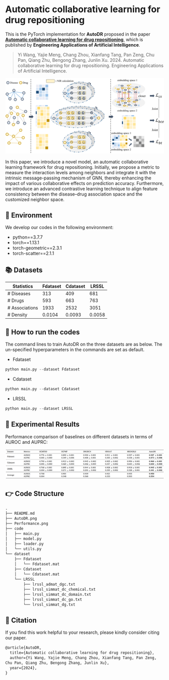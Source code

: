 # Automatic collaborative learning for drug repositioning

This is the PyTorch implementation for **AutoDR** proposed in the paper [**Automatic collaborative learning for drug repositioning**](https://doi.org/10.1016/j.engappai.2024.109653), which is published by **Engineering Applications of Artificial Intelligence**. 

> Yi Wang, Yajie Meng, Chang Zhou, Xianfang Tang, Pan Zeng, Chu Pan, Qiang Zhu, Bengong Zhang, Junlin Xu. 2024. Automatic collaborative learning for drug repositioning. Engineering Applications of Artificial Intelligence.

<img src="./AutoDR.png" style="zoom:50%;" />

In this paper, we introduce a novel model, an automatic collaborative learning framework for drug repositioning. Initially, we propose a metric to measure the interaction levels among neighbors and integrate it with the intrinsic message-passing mechanism of GNN, thereby enhancing the impact of various collaborative effects on prediction accuracy. Furthermore, we introduce an advanced contrastive learning technique to align feature consistency between the disease–drug association space and the customized neighbor space.

## 📝 Environment

We develop our codes in the following environment:

- python==3.7.7
- torch==1.13.1
- torch-geometric==2.3.1
- torch-scatter==2.1.1

## 📚 Datasets

| Statistics         | Fdataset | Cdataset | LRSSL  |
|--------------------|----------|----------|--------|
| # Diseases         | 313      | 409      | 681    |
| # Drugs            | 593      | 663      | 763    |
| # Associations     | 1933     | 2532     | 3051   |
| # Density          | 0.0104   | 0.0093   | 0.0058 |


## 🚀 How to run the codes

The command lines to train AutoDR on the three datasets are as below. The un-specified hyperparameters in the commands are set as default.

- Fdataset

```python
python main.py --dataset Fdataset
```

- Cdataset

```python
python main.py --dataset Cdataset
```

- LRSSL

```python
python main.py --dataset LRSSL
```


## 🎯 Experimental Results

Performance comparison of baselines on different datasets in terms of AUROC and AUPRC:

<img src="./Performance.png" style="zoom:60%;" />


## 👉 Code Structure

```
.
├── README.md
├── AutoDR.png
├── Performance.png
├── code
│   ├── main.py
│   ├── model.py
│   ├── loader.py
│   └── utils.py
└── dataset
    ├── Fdataset
    │   └── Fdataset.mat
    ├── Cdataset
    │   └── Cdataset.mat
    └── LRSSL
        ├── lrssl_admat_dgc.txt
        ├── lrssl_simmat_dc_chemical.txt
        ├── lrssl_simmat_dc_domain.txt
        ├── lrssl_simmat_dc_go.txt
        └── lrssl_simmat_dg.txt
```

## 🌟 Citation

If you find this work helpful to your research, please kindly consider citing our paper.

```
@article{AutoDR,
  title={Automatic collaborative learning for drug repositioning},
  author={Yi Wang, Yajie Meng, Chang Zhou, Xianfang Tang, Pan Zeng, Chu Pan, Qiang Zhu, Bengong Zhang, Junlin Xu},
  year={2024},
}
```


